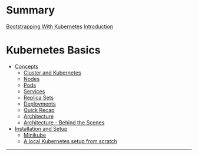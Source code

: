 # Summary
[Bootstrapping With Kubernetes](./cover/cover.md)
[Introduction](./chapter-0/chapter_0.md)
# Kubernetes Basics 
- [Concepts](./chapter-1/chapter_1.md)
    - [Cluster and Kubernetes](./chapter-1/cluster.md)
    - [Nodes](./chapter-1/nodes.md)
    - [Pods](./chapter-1/pods.md)
    - [Services](./chapter-1/services.md)
    - [Replica Sets](./chapter-1/replica_sets.md)
    - [Deployments](./chapter-1/deployments.md)
    - [Quick Recap](./chapter-1/quick_recap.md)
    - [Architecture](./chapter-1/architecture.md)
    - [Architecture - Behind the Scenes](./chapter-1/architecture_bts.md)
- [Installation and Setup](./chapter-2/chapter_2.md)
    - [Minikube](./chapter-2/minikube.md)
    - [A local Kubernetes setup from scratch](./chapter-2/local_k8s_setup.md)
<!-- # Advanced Usage I:  -->

---

<!-- [References](./references/references.md) -->
